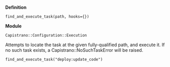 **Definition**

    find_and_execute_task(path, hooks={}) 

**Module**

    Capistrano::Configuration::Execution 

Attempts to locate the task at the given fully-qualified path, and execute it. If no such task exists, a Capistrano::NoSuchTaskError will be raised.

    find_and_execute_task("deploy:update_code")
